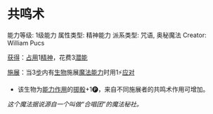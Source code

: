 # 共鸣术

能力等级: 1级能力
属性类型: 精神能力
派系类型: 咒语, 奥秘魔法
Creator: William Pucs

<aside>

[获得](https://www.notion.so/1b3d619a067b8027ba38e2c1caf9d84b?pvs=21)：[占用](https://www.notion.so/1b3d619a067b8028a794de6ceed96ec0?pvs=21)1[精神](https://www.notion.so/1b3d619a067b800a8da5d96dd60be2b1?pvs=21)，花费3[潜能](https://www.notion.so/1b3d619a067b80c2bdb4c721adc30021?pvs=21)

</aside>

<aside>

[施展](https://www.notion.so/1b3d619a067b80f38dccf027f026b32f?pvs=21)：当3[步](https://www.notion.so/1b3d619a067b800fb1cfe9f0ef45b9ef?pvs=21)内有[生物](https://www.notion.so/1b3d619a067b80d0bbe1d113bf20ff1f?pvs=21)施展[魔法能力](https://www.notion.so/1b3d619a067b80b3bb79dfeb34f69bbc?pvs=21)时用1⚡️[应对](https://www.notion.so/1b3d619a067b80b1ad0bf551ab8120e2?pvs=21)

- 该生物为[能力](https://www.notion.so/1b3d619a067b80139849d21869c19f49?pvs=21)[作用](https://www.notion.so/1b3d619a067b80dc8bc6e50b0d9f7a33?pvs=21)的[掷骰](https://www.notion.so/1b3d619a067b80f89c53e38483e535c4?pvs=21)+1🅟，来自不同施展者的共鸣术作用可增加。
</aside>

*这个魔法据说源自一个叫做“合唱团”的魔法秘社。*